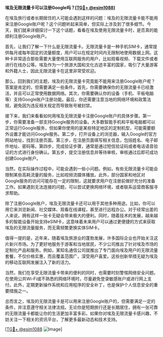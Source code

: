 **埃及无限流量卡可以注册Google吗？[[TG💪+ @esim1088](https://t.me/s/esim1088)]**

在埃及旅行或者长期居住的人可能会遇到这样的问题：埃及的无限流量卡能不能用来注册Google账户呢？这个问题听起来简单，但实际上涉及到了很多细节。今天，我们就来详细探讨一下这个话题，看看在埃及使用无限流量卡时，是否真的能顺利注册Google账户。

首先，让我们了解一下什么是无限流量卡。无限流量卡是一种手机SIM卡，通常提供每月或每年固定的流量额度，用户可以在规定时间内无限制地使用数据上网。这种卡非常适合那些需要大量使用互联网服务的用户，比如观看视频、下载文件或者进行在线办公等。埃及作为一个旅游大国和文化古迹丰富的国家，吸引了大量游客和外籍人士，因此无限流量卡在这里非常受欢迎。

那么，回到我们的主题，埃及的无限流量卡究竟能不能用来注册Google账户呢？答案是肯定的，但需要满足一些条件。首先，你需要确保你的无限流量卡已经激活，并且可以正常使用数据网络。其次，你需要确认你的设备（手机、平板电脑等）支持Google账户注册功能。最后，你还需要注意当地的网络环境和政策法规，避免因为违反相关规定而导致账号被封禁。

接下来，我们来看看如何用埃及无限流量卡注册Google账户的具体步骤。第一步，你需要准备一部支持Google服务的设备。大多数智能手机和平板电脑都可以正常运行Google服务，但如果你使用的是某些特定地区的定制机型，可能需要额外设置才能访问Google服务。第二步，打开设备上的浏览器，输入Google的官方网站地址，找到注册页面。第三步，在注册页面填写相关信息，包括姓名、电子邮件地址、密码等。第四步，完成验证步骤，通常是通过短信验证码或者电话语音验证的方式进行身份确认。第五步，提交注册信息并等待审核，审核通过后即可成功创建Google账户。

当然，在实际操作过程中，可能会遇到一些小问题。例如，有些无限流量卡可能会限制某些高耗流量的服务，比如视频流媒体播放。此外，部分国家和地区对Google服务的访问可能存在一定的限制，这就要求用户在注册前做好充分的准备工作。如果遇到无法连接的问题，可以尝试更换网络环境，或者联系运营商客服寻求帮助。

除了注册Google账户，埃及无限流量卡还可以用于其他多种用途。比如，你可以用它来浏览新闻、社交媒体、观看在线课程，甚至进行远程办公。对于经常出差的人来说，拥有这样一张卡无疑会带来极大的便利。同时，随着技术的发展，越来越多的智能设备开始支持eSIM卡，这意味着未来用户可以通过更便捷的方式来获取埃及的无限流量服务，而无需频繁更换实体SIM卡。

值得一提的是，近年来，随着埃及旅游业的蓬勃发展，许多国际企业也开始关注这片新兴市场。为了更好地服务于游客和当地居民，不少公司推出了针对埃及市场的定制化产品和服务。例如，某知名通信公司就推出了专门面向埃及用户的无限流量套餐，不仅价格实惠，而且覆盖范围广，深受用户喜爱。这些创新举措无疑为埃及的移动互联网发展注入了新的活力。

当然，我们在享受无限流量卡带来的便利的同时，也需要时刻警惕网络安全问题。在使用公共Wi-Fi或不熟悉的网络环境时，尽量避免登录敏感账户或进行网上支付。此外，定期更新操作系统和应用程序的安全补丁，也是保护个人信息安全的重要措施之一。

总而言之，埃及的无限流量卡是可以用来注册Google账户的，但需要满足一定的条件，并注意遵守相关法律法规。无论你是短期旅行还是长期居住，拥有一张可靠的无限流量卡都能让你的生活更加丰富多彩。如果你对埃及无限流量卡感兴趣，不妨关注一下相关的资讯平台，了解更多最新动态和技术支持。

[[TG💪+ @esim1088](https://t.me/s/esim1088) ![Image](https://i.postimg.cc/4NQfJmqS/Snipaste-2025-05-13-00-14-12.png)]